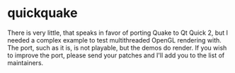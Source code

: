 # quickquake
There is very little, that speaks in favor of porting Quake to Qt Quick 2, but I needed a complex example to test multithreaded OpenGL rendering with. The port, such as it is, is not playable, but the demos do render. If you wish to improve the port, please send your patches and I'll add you to the list of maintainers.
